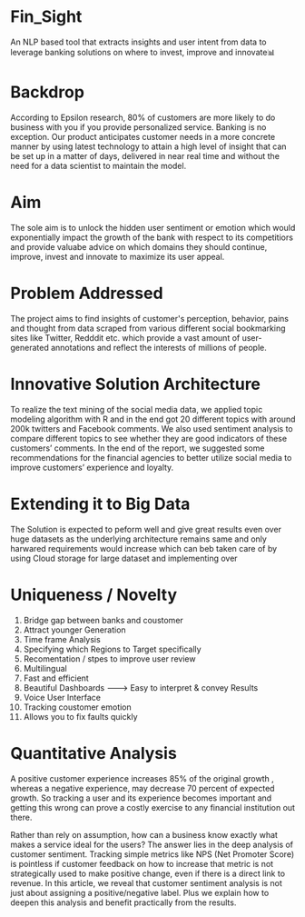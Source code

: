 # Fin_Sight
An NLP based tool that extracts insights and user intent from data to leverage banking solutions on where to invest, improve and innovate📊

# Backdrop 
According to Epsilon research, 80% of customers are more likely to do business with you if you provide personalized service. Banking is no exception. Our product anticipates customer needs in a more concrete manner by using latest technology to attain a high level of insight that can be set up in a matter of days, delivered in near real time and without the need for a data scientist to maintain the model.

# Aim
The sole aim is to unlock the hidden user sentiment or emotion which would exponentially impact the growth of the bank with respect to its competitiors and provide valuabe advice on which domains they should continue, improve, invest and innovate to maximize its user appeal.

# Problem Addressed
The project aims to find insights of customer's perception, behavior, pains and thought from data scraped from various different social bookmarking sites like Twitter, Redddit etc. which provide a vast amount of user-generated annotations and reflect the interests of millions of people.


# Innovative Solution Architecture
To realize the text mining of the social media data, we applied topic modeling algorithm with R and in the end got 20 different topics with around 200k twitters and Facebook comments. We also used sentiment analysis to compare different topics to see whether they are good indicators of these customers’ comments. In the end of the report, we suggested some recommendations for the financial agencies to better utilize social media to improve customers’ experience and loyalty.

# Extending it to Big Data
The Solution is expected to peform well and give great results even over huge datasets as the underlying architecture remains same and only harwared requirements would increase which can beb taken care of by using Cloud storage for large dataset and implementing over 


# Uniqueness / Novelty
1. Bridge gap between banks and coustomer
2. Attract younger Generation
3. Time frame Analysis
4. Specifying which Regions to Target specifically
5. Recomentation / stpes to improve user review
6. Multilingual
7. Fast and efficient 
8. Beautiful Dashboards ---> Easy to interpret & convey Results
9. Voice User Interface
10. Tracking coustomer emotion 
11. Allows you to fix faults quickly


# Quantitative Analysis

A positive customer experience increases 85% of the original growth , whereas a negative experience, may decrease 70 percent of expected growth. 
So tracking a user and its experience becomes important and getting this wrong can prove a costly exercise to any financial institution out there.

Rather than rely on assumption, how can a business know exactly what makes a service ideal for the users?
The answer lies in the deep analysis of customer sentiment. Tracking simple metrics like NPS (Net Promoter Score) is pointless if customer feedback on how to increase that metric is not strategically used to make positive change, even if there is a direct link to revenue. In this article, we reveal that customer sentiment analysis is not just about assigning a positive/negative label. Plus we explain how to deepen this analysis and benefit practically from the results.
